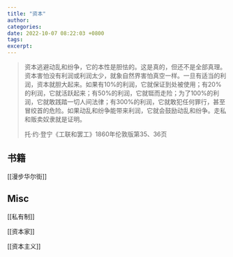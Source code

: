 ```yaml
---
title: "资本"
author: 
categories: 
date: 2022-10-07 08:22:03 +0800
tags: 
excerpt: 
---
```




>资本逃避动乱和纷争，它的本性是胆怯的。这是真的，但还不是全部真理。资本害怕没有利润或利润太少，就象自然界害怕真空一样。一旦有适当的利润，资本就胆大起来。如果有10%的利润，它就保证到处被使用；有20%的利润，它就活跃起来；有50%的利润，它就铤而走险；为了100%的利润，它就敢践踏一切人间法律；有300%的利润，它就敢犯任何罪行，甚至冒绞首的危险。如果动乱和纷争能带来利润，它就会鼓励动乱和纷争。走私和贩卖奴隶就是证明。
>
>托·约·登宁《工联和罢工》1860年伦敦版第35、36页


## 书籍

[[漫步华尔街]]

## Misc

[[私有制]]

[[资本家]]

[[资本主义]]



